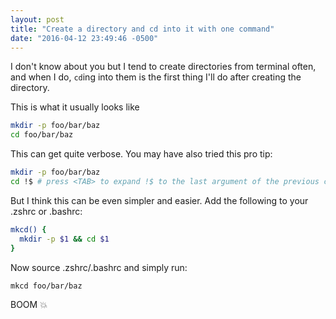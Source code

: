 ```yaml
---
layout: post
title: "Create a directory and cd into it with one command"
date: "2016-04-12 23:49:46 -0500"
---
```


I don't know about you but I tend to create directories from terminal often, and when I do, `cd`ing into them is the first thing I'll do after creating the directory.

This is what it usually looks like

```bash
mkdir -p foo/bar/baz
cd foo/bar/baz
```

This can get quite verbose. You may have also tried this pro tip:

```bash
mkdir -p foo/bar/baz
cd !$ # press <TAB> to expand !$ to the last argument of the previous command
```

But I think this can be even simpler and easier. Add the following to your .zshrc or .bashrc:

```bash
mkcd() {
  mkdir -p $1 && cd $1
}
```

Now source .zshrc/.bashrc and simply run:

```bash
mkcd foo/bar/baz
```

BOOM 💥
